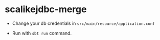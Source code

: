 scalikejdbc-merge
=================

* Change your db credentials in `src/main/resource/application.conf`

* Run with `sbt run` command. 

